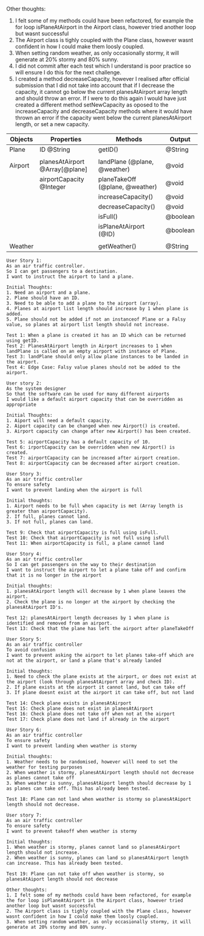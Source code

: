 Other thoughts:
1. I felt some of my methods could have been refactored, for example the for loop isPlaneAtAirport in the Airport class, however tried another loop but wasnt successful
2. The Airport class is tighly coupled with the Plane class, however wasnt confident in how I could make them loosly coupled.
3. When setting random weather, as only occasionally stormy, it will generate at 20% stormy and 80% sunny.
4. I did not commit after each test which I understand is poor practice so will ensure I do this for the next challenge.
5. I created a method decreaseCapacity, however I realised after official submission that I did not take into account that if I decrease the capacity, it cannot go below the current planesAtAirport array length and should throw an error. If I were to do this again I would have just created a different method setNewCapacity as oposed to the increaseCapacity and decreaseCapacity methods where it would have thrown an error if the capacity went below the current planesAtAirport length, or set a new capacity.


| Objects     | Properties                     | Methods                         | Output   |
| ----------- | -----------                    | ---------                       | ---------|
| Plane       | ID @String                     | getID()                         | @String  |
|             |                                |                                 |          |
| Airport     | planesAtAirport @Array[@plane] | landPlane (@plane, @weather)    | @void    |
|             | airportCapacity @Integer       | planeTakeOff (@plane, @weather) | @void    |
|             |                                | increaseCapacity()              | @void    |
|             |                                | decreaseCapacity()              | @void    |
|             |                                | isFull()                        | @boolean |
|             |                                | isPlaneAtAirport (@ID)          | @boolean |
|             |                                |                                 |          |
| Weather     |                                | getWeather()                    | @String  |


```
User Story 1:
As an air traffic controller.
So I can get passengers to a destination.
I want to instruct the airport to land a plane.

Initial Thoughts:
1. Need an airport and a plane.
2. Plane should have an ID.
3. Need to be able to add a plane to the airport (array).
4. Planes at airport list length should increase by 1 when plane is added.
5. Plane should not be added if not an instanceof Plane or a Falsy value, so planes at airport list length should not increase.

Test 1: When a plane is created it has an ID which can be returned using getID.
Test 2: PlanesAtAirport length in Airport increases to 1 when landPlane is called on an empty airport with instance of Plane.
Test 3: landPlane should only allow plane instances to be landed in the airport.
Test 4: Edge Case: Falsy value planes should not be added to the airport.

```

```
User story 2:
As the system designer
So that the software can be used for many different airports
I would like a default airport capacity that can be overridden as appropriate

Initial Thoughts:
1. Aiport will need a default capacity.
2. Aiport capacity can be changed when new Airport() is created.
3. Airport capacity can change after new Airport() has been created.

Test 5: airportCapacity has a default capacity of 10.
Test 6: irportCapacity can be overridden when new Airport() is created.
Test 7: airportCapacity can be increased after airport creation.
Test 8: airportCapacity can be decreased after airport creation.

```

```
User Story 3:
As an air traffic controller
To ensure safety
I want to prevent landing when the airport is full

Initial thoughts:
1. Airport needs to be full when capacity is met (Array length is greater than airportCapacity).
2. If full, planes cannot land.
3. If not full, planes can land.

Test 9: Check that airportCapacity is full using isFull.
Test 10: Check that airportCapacity is not full using isFull
Test 11: When airportCapacity is full, a plane cannot land

```

```
User Story 4:
As an air traffic controller
So I can get passengers on the way to their destination
I want to instruct the airport to let a plane take off and confirm that it is no longer in the airport

Initial thoughts:
1. planesAtAirport length will decrease by 1 when plane leaves the airport.
2. Check the plane is no longer at the airport by checking the planesAtAirport ID's.

Test 12: planesAtAirport length decreases by 1 when plane is identified and removed from an airport.
Test 13: Check that the plane has left the airport after planeTakeOff

```

```
User Story 5:
As an air traffic controller
To avoid confusion
I want to prevent asking the airport to let planes take-off which are not at the airport, or land a plane that's already landed

Initial thoughts:
1. Need to check the plane exists at the airport, or does not exist at the airport (look through planesAtAirport array and check ID).
2. If plane exists at the airport it cannot land, but can take off
3. If plane doesnt exist at the airport it can take off, but not land

Test 14: Check plane exists in planesAtAirport
Test 15: Check plane does not exist in planesAtAirport
Test 16: Check plane does not take off when not at the airport
Test 17: Check plane does not land if already in the airport

```

```
User Story 6: 
As an air traffic controller
To ensure safety
I want to prevent landing when weather is stormy

Initial thoughts:
1. Weather needs to be randomised, however will need to set the weather for testing purposes
2. When weather is stormy, planesAtAirport length should not decrease as planes cannot take off
3. When weather is sunny, planesAtAiport length should decrease by 1 as planes can take off. This has already been tested.

Test 18: Plane can not land when weather is stormy so planesAtAiport length should not decrease.

```

```
User story 7:
As an air traffic controller
To ensure safety
I want to prevent takeoff when weather is stormy

Initial thoughts:
1. When weather is stormy, planes cannot land so planesAtAirport length should not increase.
2. When weather is sunny, planes can land so planesAtAirport length can increase. This has already been tested.

Test 19: Plane can not take off when weather is stormy, so planesAtAiport length should not decrease

```

```
Other thoughts:
1. I felt some of my methods could have been refactored, for example the for loop isPlaneAtAirport in the Airport class, however tried another loop but wasnt successful
2. The Airport class is tighly coupled with the Plane class, however wasnt confident in how I could make them loosly coupled.
3. When setting random weather, as only occasionally stormy, it will generate at 20% stormy and 80% sunny.
